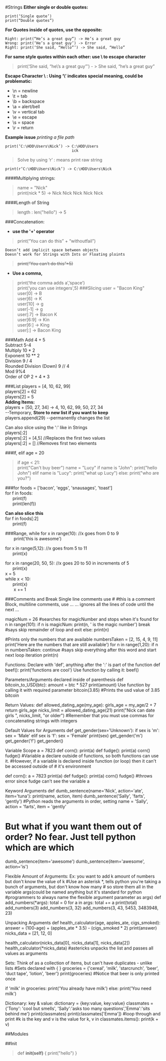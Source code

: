 #Strings
   **Either single or double quotes:**

    print(‘Single quote’) 
    print(“Double quotes”)

**For Quotes inside of quotes, use the opposite:**

    Right: print(“He’s a great guy”) -> He’s a great guy
    Wrong: print(‘He’s a great guy’) -> Error 
    Right: print(‘She said, “Hello”’) -> She said, “Hello”
    
   **For same style quotes within each other: use \ to escape character**
>print(‘She said, “he\’s a great guy”’) - > She  said, “he’s a great guy”

**Escape Character \ : Using ‘\’ indicates special meaning, could be problematic:**
	
* \n = newline 
* \t = tab
* \b = backspace
* \a = alert/bell
* \v = vertical tab
* \e = escape
* \s = space
* \r = return
 
 **Example issue** *printing a file path*  

    print(‘C:\HDD\Users\Nick’) -> C:\HDD\Users
	                              ick
>Solve by using ‘r’ : means print raw string

    print(r’C:\HDD\Users\Nick’) -> C:\HDD\Users\Nick

####Multiplying strings:
>name = "Nick"  
>print(nick * 5) -> Nick Nick Nick Nick Nick

####Length of String
>length : len("hello") -> 5
	
###Concatenation:   
* **use the '+' operator** 
>print(“You can do this” + “withoutfail”)  

	Doesn’t add implicit space between objects
	Doesn’t work for Strings with Ints or Floating ploints  
>~~print(“You can’t do this”+5)~~
* **Use a comma,** 
    
>print(‘the comma adds a’,’space’)  
>print(‘you can use integers’,5)
###Slicing
>user = "Bacon King"  
user[0] -> B   
user[6] -> K  
user[10] -> g  
user[-1] -> g  
user[:7] -> Bacon K  
user[6:9] -> Kin  
user[6:] -> King  
user[:] -> Bacon King  

###Math
Add 				4 + 5  
Subtract 			5-4   
Multiply 			10 * 2  
Exponent	 		10 ** 2  
Division 			9 / 4  
Rounded Division (Down) 	9 // 4  
Mod				 9%4  
Order of OP			2 + 4 * 3  

###List
players = [4, 10, 62, 99]  
players[2] = 62  
players[2] = 5  
**Adding Items:**  
players + [50, 27, 34] -> 4, 10, 62, 99, 50, 27, 34  
--Temporary, **Store to new list if you want to keep**   
players.append(29) --permanently changes the list   

Can also slice using the ':' like in Strings  
players[:2]  
players[:2] = [4,5] //Replaces the first two values  
players[:2] = [] //Removes first two elements  

###If, elif
age = 20  
>if age < 21:    
  print("Can't buy beer")
name = "Lucy"
if name is "John":
	print("hello John")
elif name is "Lucy":
	print("what up Lucy")
else:
	print("who are you?")

###for
foods = ['bacon', 'eggs', 'snausages', 'toast']  
for f in foods:  
	&nbsp;&nbsp;&nbsp;&nbsp;&nbsp;&nbsp;print(f)  
	&nbsp;&nbsp;&nbsp;&nbsp;&nbsp;&nbsp;print(len(f))  
	
**Can also slice this**  
for f in foods[:2]  
	   &nbsp;&nbsp;&nbsp;&nbsp;&nbsp;&nbsp;print(f)

###Range, while
for x in range(10): //x goes from 0 to 9  
	&nbsp;&nbsp;&nbsp;&nbsp;&nbsp;&nbsp;  print('this is awesome')  

for x in range(5,12): //x goes from 5 to 11  
	&nbsp;&nbsp;&nbsp;&nbsp;&nbsp;&nbsp;print(x)  
	
for x in range(20, 50, 5): //x goes 20 to 50 in increments of 5    
	&nbsp;&nbsp;&nbsp;&nbsp;&nbsp;&nbsp;print(x)  
x = 5  
while x < 10:  
	&nbsp;&nbsp;&nbsp;&nbsp;&nbsp;&nbsp;print(x)  
	&nbsp;&nbsp;&nbsp;&nbsp;&nbsp;&nbsp; x += 1  

###Comments and Break
Single line comments use #
#this is a comment 
Block, multiline comments, use ...
...
ignores all the 
lines of code until the 
next
...

magicNum = 26
#searches for magicNumber and stops when it's found
for n in range(101):
	if n is magicNum:
		print(n, ' is the magic number')
		break #says skip remainder of loop and exit
	else:
		print(n)

#Prints only the numbers that are available
numbersTaken = [2, 15, 4, 9, 11]
print('Here are the numbers that are still available')
for n in range(1,20):
	if n in numbersTaken:
		continue #says skip everything after this word and start next loop iteration
	print(n)






Functions: Declare with 'def', anything after the ':' is part of the function
def beef():
	print('functions are cool')
Use function by calling it:
beef()

Parameters/Arguments declared inside of parenthesis
def bitcoin_to_USD(btc):
	amount = btc * 527
	print(amount)
Use function by calling it with required parameter
bitcoin(3.85) #Prints the usd value of 3.85 bitcoin

Return Values: 
def allowed_dating_age(my_age):
	girls_age = my_age/2 + 7
	return girls_age
nicks_limit = allowed_dating_age(21)
print("Nick can date girls ", nicks_limit, "or older")
#Remember that you must use commas for concatenating strings with integers

Default Values for Arguments
def get_gender(sex='Unknown'):
	if sex is 'm':
		sex = 'Male'
	elif sex is 'f':
		sex = 'Female'
	print(sex)
get_gender('m')
get_gender('f')
get_gender()

Variable Scope
a = 7823
def corn():
	print(a)
def fudge():
	print(a)
corn()
fudge()
#Variable a declare outside of functions, so both functions can use it. 
#However, if a variable is declared inside function (or loop) then it can't be accessed outside of # it's environment

def corn():
	a = 7823
	print(a)
def fudge():
	print(a)
corn()
fudge() #throws error since fudge can't see the variable a

Keyword Arguments
def dumb_sentence(name='Nick', action='ate', item='tuna'):
	print(name, action, item)
dumb_sentence('Sally', 'farts', 'gently')
#Python reads the arguments in order, setting name = 'Sally', action = 'farts', item = 'gently'

# But what if you want them out of order? No fear. Just tell python which are which 
dumb_sentence(item='awesome')
dumb_sentence(item='awesome', action='is')

Flexible Amount of Arguments:
Ex: you want to add k amount of numbers but don't know the value of k
#Use an asterisk *, tells python you're taking a bunch of arguments, but don't know how many # so store them all in the variable args(could be named anything but it's standard for python #programmers to always name the flexible argument parameter as args)
def add_numbers(*args):
	total = 0
	for a in args:
		total += a
	print(total)
add_numbers(3)
add_numbers(3, 32)
add_numbers(3, 43, 5453, 3483948, 23)

Unpacking Arguments
def health_calculator(age, apples_ate, cigs_smoked):
	answer = (100-age) + (apples_ate * 3.5) - (cigs_smoked * 2)
	print(answer)
nicks_data = [21, 12, 0]

health_calculator(nicks_data[0], nicks_data[1], nicks_data[2])
health_calculator(*nicks_data) #astericks unpacks the list and passes all values as arguments




Sets: Think of as a collection of items, but can't have duplicates - unlike lists
	#Sets declared with { }
groceries = {'cereal', 'milk', 'starcrunch', 'beer', 'duct tape', 'lotion', 'beer'}
print(groceries) #Notice that beer is only printed once

if 'milk' in groceries:
	print('You already have milk')
else:
	print('You need milk')
	
Dictionary: key & value:   dictionary = {key:value, key:value}
classmates = {'Tony': 'cool but smells', 'Sally':'asks too many questions','Emma':'sits behind me'}
print(classmates)
print(classmates['Emma'])
#loop through and print
#k is the key and v is the value
for k, v in classmates.items():
	print(k + v)

##Modules


##Init
> def __init(self)__ {
    print("hello")
    }